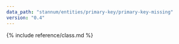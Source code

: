 ```yaml
---
data_path: "stannum/entities/primary-key/primary-key-missing"
version: "0.4"
---
```


{% include reference/class.md %}
